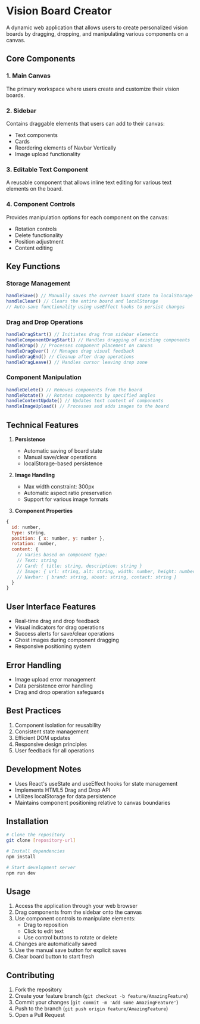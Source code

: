 # Vision Board Creator

A dynamic web application that allows users to create personalized vision boards by dragging, dropping, and manipulating various components on a canvas.

## Core Components

### 1. Main Canvas
The primary workspace where users create and customize their vision boards.

### 2. Sidebar
Contains draggable elements that users can add to their canvas:
- Text components
- Cards
- Reordering elements of Navbar Vertically
- Image upload functionality

### 3. Editable Text Component
A reusable component that allows inline text editing for various text elements on the board.

### 4. Component Controls
Provides manipulation options for each component on the canvas:
- Rotation controls
- Delete functionality 
- Position adjustment
- Content editing

## Key Functions

### Storage Management
```javascript
handleSave() // Manually saves the current board state to localStorage
handleClear() // Clears the entire board and localStorage
// Auto-save functionality using useEffect hooks to persist changes
```

### Drag and Drop Operations
```javascript
handleDragStart() // Initiates drag from sidebar elements
handleComponentDragStart() // Handles dragging of existing components
handleDrop() // Processes component placement on canvas
handleDragOver() // Manages drag visual feedback
handleDragEnd() // Cleanup after drag operations
handleDragLeave() // Handles cursor leaving drop zone
```

### Component Manipulation
```javascript
handleDelete() // Removes components from the board
handleRotate() // Rotates components by specified angles
handleContentUpdate() // Updates text content of components
handleImageUpload() // Processes and adds images to the board
```

## Technical Features

1. **Persistence**
   - Automatic saving of board state
   - Manual save/clear operations
   - localStorage-based persistence

2. **Image Handling**
   - Max width constraint: 300px
   - Automatic aspect ratio preservation
   - Support for various image formats

3. **Component Properties**
```javascript
{
  id: number,
  type: string,
  position: { x: number, y: number },
  rotation: number,
  content: {
    // Varies based on component type:
    // Text: string
    // Card: { title: string, description: string }
    // Image: { url: string, alt: string, width: number, height: number }
    // Navbar: { brand: string, about: string, contact: string }
  }
}
```

## User Interface Features
- Real-time drag and drop feedback
- Visual indicators for drag operations
- Success alerts for save/clear operations
- Ghost images during component dragging
- Responsive positioning system

## Error Handling
- Image upload error management
- Data persistence error handling
- Drag and drop operation safeguards

## Best Practices
1. Component isolation for reusability
2. Consistent state management
3. Efficient DOM updates
4. Responsive design principles
5. User feedback for all operations

## Development Notes
- Uses React's useState and useEffect hooks for state management
- Implements HTML5 Drag and Drop API
- Utilizes localStorage for data persistence
- Maintains component positioning relative to canvas boundaries

## Installation

```bash
# Clone the repository
git clone [repository-url]

# Install dependencies
npm install

# Start development server
npm run dev
```

## Usage

1. Access the application through your web browser
2. Drag components from the sidebar onto the canvas
3. Use component controls to manipulate elements:
   - Drag to reposition
   - Click to edit text
   - Use control buttons to rotate or delete
4. Changes are automatically saved
5. Use the manual save button for explicit saves
6. Clear board button to start fresh

## Contributing

1. Fork the repository
2. Create your feature branch (`git checkout -b feature/AmazingFeature`)
3. Commit your changes (`git commit -m 'Add some AmazingFeature'`)
4. Push to the branch (`git push origin feature/AmazingFeature`)
5. Open a Pull Request

